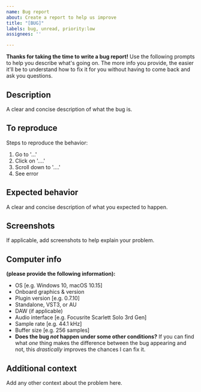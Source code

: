 ```yaml
---
name: Bug report
about: Create a report to help us improve
title: "[BUG]"
labels: bug, unread, priority:low
assignees: ''

---
```


**Thanks for taking the time to write a bug report!** Use the following prompts to help you describe what's going on.  The more info you provide, the easier it'll be to understand how to fix it for you without having to come back and ask you questions.

## Description
A clear and concise description of what the bug is.

## To reproduce
Steps to reproduce the behavior:
1. Go to '...'
2. Click on '....'
3. Scroll down to '....'
4. See error

## Expected behavior
A clear and concise description of what you expected to happen.

## Screenshots
If applicable, add screenshots to help explain your problem.

## Computer info
**(please provide the following information):**
 - OS [e.g. Windows 10, macOS 10.15]
 - Onboard graphics & version
 - Plugin version [e.g. 0.7.10]
 - Standalone, VST3, or AU
 - DAW (if applicable)
 - Audio interface [e.g. Focusrite Scarlett Solo 3rd Gen]
 - Sample rate [e.g. 44.1 kHz]
 - Buffer size [e.g. 256 samples]
 - **Does the bug _not_ happen under some other conditions?** If you can find what _one_ thing makes the difference between the bug appearing and not, this _drastically_ improves the chances I can fix it.

## Additional context
Add any other context about the problem here.
